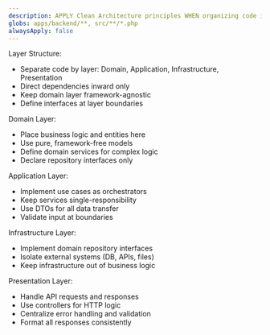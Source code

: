 ```yaml
---
description: APPLY Clean Architecture principles WHEN organizing code in backend
globs: apps/backend/**, src/**/*.php
alwaysApply: false
---
```


Layer Structure:

- Separate code by layer: Domain, Application, Infrastructure, Presentation
- Direct dependencies inward only
- Keep domain layer framework-agnostic
- Define interfaces at layer boundaries

Domain Layer:

- Place business logic and entities here
- Use pure, framework-free models
- Define domain services for complex logic
- Declare repository interfaces only

Application Layer:

- Implement use cases as orchestrators
- Keep services single-responsibility
- Use DTOs for all data transfer
- Validate input at boundaries

Infrastructure Layer:

- Implement domain repository interfaces
- Isolate external systems (DB, APIs, files)
- Keep infrastructure out of business logic

Presentation Layer:

- Handle API requests and responses
- Use controllers for HTTP logic
- Centralize error handling and validation
- Format all responses consistently